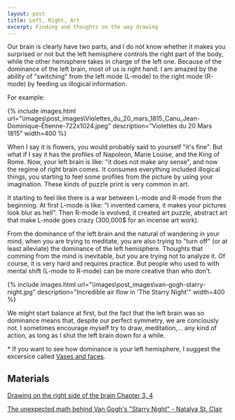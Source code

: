 ```yaml
---
layout: post
title: Left, Right, Art
excerpt: Finding and thoughts on the way drawing
---
```


Our brain is clearly have two parts, and I do not know whether it makes you surprised or not but the left hemisphere controls the right part of the body, while the other hemisphere takes in charge of the left one. Because of the dominance of the left brain, most of us is right hand. I am amazed by the ability of "switching" from the left mode (L-mode) to the right mode (R-mode) by feeding us illogical information. 

For example: 

{% include images.html url="\images\post_images\Violettes_du_20_mars_1815_Canu_Jean-Dominique-Étienne-722x1024.jpeg" description="Violettes du 20 Mars 1815" width=400 %}

When I say it is flowers, you would probably said to yourself "it's fine". But what if I say it has the profiles of Napoleon, Marie Louise, and the King of Rome. Now, your left brain is like: "it does not make any sense", and now the regime of right brain comes. It consumes everything included illogical things, you starting to feel some profiles from the picture by using your imagination. These kinds of puzzle print is very common in art.

 It starting to feel like there is a war between L-mode and R-mode from the beginning. At first L-mode is like: "I invented camera, it makes your pictures look blur as hell". Then R-mode is evolved, it created art puzzle, abstract art that make L-mode goes crazy (300,000$ for an incense art work).

From the dominance of the left brain and the natural of wandering in your mind, when you are trying to meditate, you are also trying to "turn off" (or at least alleviate) the dominance of the left hemisphere. Thoughts that comming from the mind is inevitable, but you are trying not to analyze it. Of course, it is very hard and requires practice. But people who used to with mental shift (L-mode to R-mode) can be more creative than who don't.

{% include images.html url="\images\post_images\van-gogh-starry-night.jpg" description="Incredible air flow in 'The Starry Night'" width=400 %}

We might start balance at first, but the fact that the left brain was so dominance means that, despite our perfect symmetry, we are conciously not. I sometimes encourage myself try to draw, meditation,... any kind of action, as long as I shut the left brain down for a while.
 
 \* If you want to see how dominance is your left hemisphere, I suggest the excersice called [Vases and faces](https://www.drawright.com/try-an-exercise).

## Materials
[Drawing on the right side of the brain Chapter 3, 4](https://www.drawright.com/)

[The unexpected math behind Van Gogh's "Starry Night" - Natalya St. Clair](https://www.youtube.com/watch?v=PMerSm2ToFY)